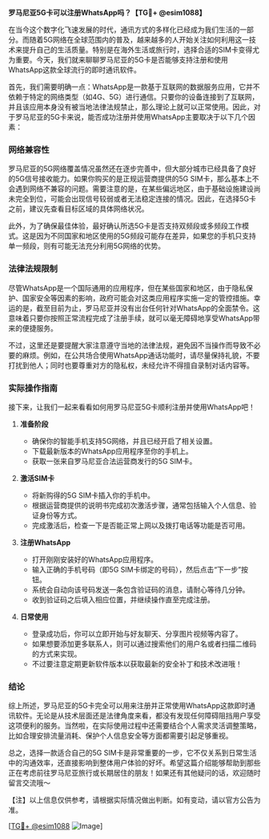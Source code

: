 **罗马尼亚5G卡可以注册WhatsApp吗？【TG💪+ @esim1088】**

在当今这个数字化飞速发展的时代，通讯方式的多样化已经成为我们生活的一部分。而随着5G网络在全球范围内的普及，越来越多的人开始关注如何利用这一技术来提升自己的生活质量。特别是在海外生活或旅行时，选择合适的SIM卡变得尤为重要。今天，我们就来聊聊罗马尼亚的5G卡是否能够支持注册和使用WhatsApp这款全球流行的即时通讯软件。

首先，我们需要明确一点：WhatsApp是一款基于互联网的数据服务应用，它并不依赖于特定的网络类型（如4G、5G）进行通信。只要你的设备连接到了互联网，并且该应用本身没有被当地法律法规禁止，那么理论上就可以正常使用。因此，对于罗马尼亚的5G卡来说，能否成功注册并使用WhatsApp主要取决于以下几个因素：

### 网络兼容性

罗马尼亚的5G网络覆盖情况虽然还在逐步完善中，但大部分城市已经具备了良好的5G信号接收能力。如果你购买的是正规运营商提供的5G SIM卡，那么基本上不会遇到网络不兼容的问题。需要注意的是，在某些偏远地区，由于基础设施建设尚未完全到位，可能会出现信号较弱或者无法稳定连接的情况。因此，在选择5G卡之前，建议先查看目标区域的具体网络状况。

此外，为了确保最佳体验，最好确认所选5G卡是否支持双频段或多频段工作模式。这是因为不同国家和地区使用的5G频段可能存在差异，如果您的手机只支持单一频段，则有可能无法充分利用5G网络的优势。

### 法律法规限制

尽管WhatsApp是一个国际通用的应用程序，但在某些国家和地区，由于隐私保护、国家安全等因素的影响，政府可能会对这类应用程序实施一定的管控措施。幸运的是，截至目前为止，罗马尼亚并没有出台任何针对WhatsApp的全面禁令。这意味着只要你按照正常流程完成了注册手续，就可以毫无障碍地享受WhatsApp带来的便捷服务。

不过，这里还是要提醒大家注意遵守当地的法律法规，避免因不当操作而导致不必要的麻烦。例如，在公共场合使用WhatsApp通话功能时，请尽量保持礼貌，不要打扰到他人；同时也要尊重对方的隐私权，未经允许不得擅自录制对话内容等。

### 实际操作指南

接下来，让我们一起来看看如何用罗马尼亚5G卡顺利注册并使用WhatsApp吧！

1. **准备阶段**
   - 确保你的智能手机支持5G网络，并且已经开启了相关设置。
   - 下载最新版本的WhatsApp应用程序至你的手机上。
   - 获取一张来自罗马尼亚合法运营商发行的5G SIM卡。

2. **激活SIM卡**
   - 将新购得的5G SIM卡插入你的手机中。
   - 根据运营商提供的说明书完成初次激活步骤，通常包括输入个人信息、验证身份等方式。
   - 完成激活后，检查一下是否能正常上网以及拨打电话等功能是否可用。

3. **注册WhatsApp**
   - 打开刚刚安装好的WhatsApp应用程序。
   - 输入正确的手机号码（即5G SIM卡绑定的号码），然后点击“下一步”按钮。
   - 系统会自动向该号码发送一条包含验证码的消息，请耐心等待几分钟。
   - 收到验证码之后填入相应位置，并继续操作直至完成注册。

4. **日常使用**
   - 登录成功后，你可以立即开始与好友聊天、分享图片视频等内容了。
   - 如果想要添加更多联系人，则可以通过搜索他们的用户名或者扫描二维码的方式来实现。
   - 不过要注意定期更新软件版本以获取最新的安全补丁和技术改进哦！

### 结论

综上所述，罗马尼亚的5G卡完全可以用来注册并正常使用WhatsApp这款即时通讯软件。无论是从技术层面还是法律角度来看，都没有发现任何障碍阻挡用户享受这项便利的服务。当然啦，在实际使用过程中还需要结合个人需求灵活调整策略，比如合理安排流量消耗、保护个人信息安全等方面都需要引起足够重视。

总之，选择一款适合自己的5G SIM卡是非常重要的一步，它不仅关系到日常生活中的沟通效率，还直接影响到整体用户体验的好坏。希望这篇介绍能够帮助到那些正在考虑前往罗马尼亚旅行或长期居住的朋友！如果还有其他疑问的话，欢迎随时留言交流哦～

【注】以上信息仅供参考，请根据实际情况做出判断。如有变动，请以官方公告为准。

[[TG💪+ @esim1088](https://t.me/s/esim1088) ![Image](https://i.postimg.cc/4NQfJmqS/Snipaste-2025-05-13-00-14-12.png)]
